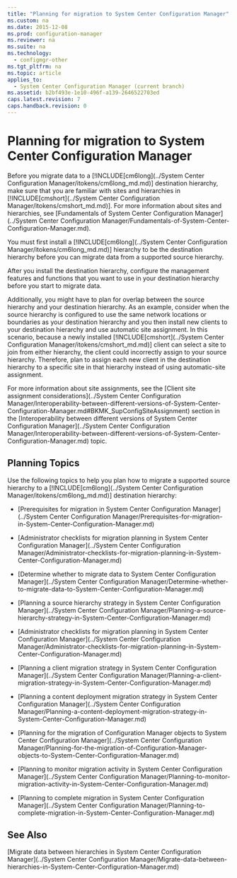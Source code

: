 ```yaml
---
title: "Planning for migration to System Center Configuration Manager"
ms.custom: na
ms.date: 2015-12-08
ms.prod: configuration-manager
ms.reviewer: na
ms.suite: na
ms.technology: 
  - configmgr-other
ms.tgt_pltfrm: na
ms.topic: article
applies_to: 
  - System Center Configuration Manager (current branch)
ms.assetid: b2bf493e-1e10-496f-a139-2646522703ed
caps.latest.revision: 7
caps.handback.revision: 0
---
```

# Planning for migration to System Center Configuration Manager
Before you migrate data to a [!INCLUDE[cm6long](../System Center Configuration Manager/itokens/cm6long_md.md)] destination hierarchy, make sure that you are familiar with sites and hierarchies in [!INCLUDE[cmshort](../System Center Configuration Manager/itokens/cmshort_md.md)]. For more information about sites and hierarchies, see [Fundamentals of System Center Configuration Manager](../System Center Configuration Manager/Fundamentals-of-System-Center-Configuration-Manager.md).  
  
 You must first install a [!INCLUDE[cm6long](../System Center Configuration Manager/itokens/cm6long_md.md)] hierarchy to be the destination hierarchy before you can migrate data from a supported source hierarchy.  
  
 After you install the destination hierarchy, configure the management features and functions that you want to use in your destination hierarchy before you start to migrate data.  
  
 Additionally, you might have to plan for overlap between the source hierarchy and your destination hierarchy. As an example, consider when the source hierarchy is configured to use the same network locations or boundaries as your destination hierarchy and you then install new clients to your destination hierarchy and use automatic site assignment. In this scenario, because a newly installed [!INCLUDE[cmshort](../System Center Configuration Manager/itokens/cmshort_md.md)] client can select a site to join from either hierarchy, the client could incorrectly assign to your source hierarchy. Therefore, plan to assign each new client in the destination hierarchy to a specific site in that hierarchy instead of using automatic-site assignment.  
  
 For more information about site assignments, see the [Client site assignment considerations](../System Center Configuration Manager/Interoperability-between-different-versions-of-System-Center-Configuration-Manager.md#BKMK_SupConfigSiteAssignment) section in the [Interoperability between different versions of System Center Configuration Manager](../System Center Configuration Manager/Interoperability-between-different-versions-of-System-Center-Configuration-Manager.md) topic.  
  
## Planning Topics  
 Use the following topics to help you plan how to migrate a supported source hierarchy to a [!INCLUDE[cm6long](../System Center Configuration Manager/itokens/cm6long_md.md)] destination hierarchy:  
  
-   [Prerequisites for migration in System Center Configuration Manager](../System Center Configuration Manager/Prerequisites-for-migration-in-System-Center-Configuration-Manager.md)  
  
-   [Administrator checklists for migration planning in System Center Configuration Manager](../System Center Configuration Manager/Administrator-checklists-for-migration-planning-in-System-Center-Configuration-Manager.md)  
  
-   [Determine whether to migrate data to System Center Configuration Manager](../System Center Configuration Manager/Determine-whether-to-migrate-data-to-System-Center-Configuration-Manager.md)  
  
-   [Planning a source hierarchy strategy in System Center Configuration Manager](../System Center Configuration Manager/Planning-a-source-hierarchy-strategy-in-System-Center-Configuration-Manager.md)  
  
-   [Administrator checklists for migration planning in System Center Configuration Manager](../System Center Configuration Manager/Administrator-checklists-for-migration-planning-in-System-Center-Configuration-Manager.md)  
  
-   [Planning a client migration strategy in System Center Configuration Manager](../System Center Configuration Manager/Planning-a-client-migration-strategy-in-System-Center-Configuration-Manager.md)  
  
-   [Planning a content deployment migration strategy in System Center Configuration Manager](../System Center Configuration Manager/Planning-a-content-deployment-migration-strategy-in-System-Center-Configuration-Manager.md)  
  
-   [Planning for the migration of Configuration Manager objects to System Center Configuration Manager](../System Center Configuration Manager/Planning-for-the-migration-of-Configuration-Manager-objects-to-System-Center-Configuration-Manager.md)  
  
-   [Planning to monitor migration activity in System Center Configuration Manager](../System Center Configuration Manager/Planning-to-monitor-migration-activity-in-System-Center-Configuration-Manager.md)  
  
-   [Planning to complete migration in System Center Configuration Manager](../System Center Configuration Manager/Planning-to-complete-migration-in-System-Center-Configuration-Manager.md)  
  
## See Also  
 [Migrate data between hierarchies in System Center Configuration Manager](../System Center Configuration Manager/Migrate-data-between-hierarchies-in-System-Center-Configuration-Manager.md)